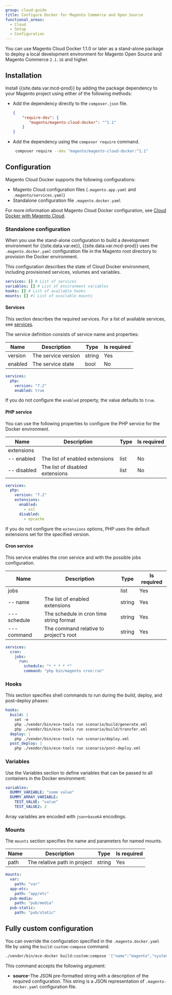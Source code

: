 ```yaml
---
group: cloud-guide
title: Configure Docker for Magento Commerce and Open Source
functional_areas:
  - Cloud
  - Setup
  - Configuration
---
```


You can use Magento Cloud Docker 1.1.0 or later as a stand-alone package to deploy a local development environment for Magento Open Source and Magento Commerce `2.1.16` and higher.

## Installation

Install {{site.data.var.mcd-prod}} by adding the package dependency to your Magento project using either of the following methods:

-  Add the dependency directly to the `composer.json` file.

   ```json
   {
       "require-dev": {
          "magento/magento-cloud-docker": "^1.1"
       }
   }
   ```

-  Add the dependency using the `composer require` command.

   ```bash
    composer require --dev "magento/magento-cloud-docker:^1.1"
   ```

## Configuration

Magento Cloud Docker supports the following configurations:

-  Magento Cloud configuration files (`.magento.app.yaml` and `.magento/services.yaml`)
-  Standalone configuration file `.magento.docker.yaml`

For more information about Magento Cloud Docker configuration, see [Cloud Docker with Magento Cloud][docker-reference].

### Standalone configuration

When you use the stand-alone configuration to build a development environment for {{site.data.var.ee}}, {{site.data.var.mcd-prod}} uses the `.magento.docker.yaml` configuration file in the Magento root directory to provision the Docker environment.

This configuration describes the state of Cloud Docker environment, including provisioned services, volumes and variables.

```yaml
services: [] # List of services
variables: [] # List of environment variables
hooks: [] # List of available hooks
mounts: [] #l List of available mounts
```

#### Services

This section describes the required services. For a list of available services, see [services][].

The service definition consists of service name and properties:

| Name | Description | Type | Is required
| --- | --- | --- | ---
| version | The service version | string | Yes
| enabled | The service state | bool | No

```yaml
services:
  php:
    version: "7.2"
    enabled: true
```

If you do not configure the `enabled` property, the value defaults to `true`.

#### PHP service

You can use the following properties to configure the PHP service for the Docker environment.

| Name        | Description                     | Type | Is required |
| ----------- | ------------------------------- | ---  | ----------- |
| extensions  |                                 |      |             |
| -- enabled  | The list of enabled extensions  | list | No          |
| -- disabled | The list of disabled extensions | list | No          |

```yaml
services:
  php:
    version: "7.2"
    extensions:
      enabled:
        - xsl
      disabled:
        - opcache
```

If you do not configure the `extensions` options, PHP uses the default extensions set for the specified version.

#### Cron service

This service enables the cron service and with the possible jobs configuration.

| Name         | Description                             | Type   | Is required |
| ------------ | --------------------------------------- | ------ | ----------- |
| jobs         |                                         | list   | Yes         |
| -- name      | The list of enabled extensions          | string | Yes         |
| --- schedule | The schedule in cron time string format | string | Yes         |
| --- command  | The command relative to project's root  | string | Yes         |

```yaml
services:
  cron:
    jobs:
      run:
        schedule: "* * * * *"
        command: "php bin/magento cron:run"
```

### Hooks

This section specifies shell commands to run during the build, deploy, and post-deploy phases:

```yaml
hooks:
  build: |
    set -e
    php ./vendor/bin/ece-tools run scenario/build/generate.xml
    php ./vendor/bin/ece-tools run scenario/build/transfer.xml
  deploy: |
    php ./vendor/bin/ece-tools run scenario/deploy.xml
  post_deploy: |
    php ./vendor/bin/ece-tools run scenario/post-deploy.xml
```

### Variables

Use the Variables section to define variables that can be passed to all containers in the Docker environment:

```yaml
variables:
  DUMMY_VARIABLE: "some value"
  DUMMY_ARRAY_VARIABLE:
    TEST_VALUE: "value"
    TEST_VALUE2: 2
```

Array variables are encoded with `json+base64` encodings.

### Mounts

The `mounts` section specifies the name and parameters for named mounts.

| Name | Description | Type | Is required
| --- | --- | ---  | ---
| path | The relative path in project | string | Yes

```yaml
mounts:
  var:
    path: "var"
  app-etc:
    path: "app/etc"
  pub-media:
    path: "pub/media"
  pub-static:
    path: "pub/static"
```

## Fully custom configuration

You can override the configuration specified in the `.magento.docker.yaml` file by using the `build:custom:compose` command.

   ```bash
   ./vendor/bin/ece-docker build:custom:compose '{"name":"magento","system":{"mode":"production","host":"magento2.docker","port":"80"},"services":{"php":{"version":"7.2","enabled":true,"extensions":{"enabled":["xsl"]}},"mysql":{"version":"10.0","enabled":true}},"hooks":{"build":"\nset -e\nphp .\/vendor\/bin\/ece-tools run scenario\/build\/generate.xml\nphp .\/vendor\/bin\/ece-tools run scenario\/build\/transfer.xml\n","deploy":"php .\/vendor\/bin\/ece-tools run scenario\/deploy.xml","post_deploy":"php .\/vendor\/bin\/ece-tools run scenario\/post-deploy.xml"},"mounts":{"var":{"path":"var"},"app-etc":{"path":"app\/etc"},"pub-media":{"path":"pub\/media"},"pub-static":{"path":"pub\/static"}}}'
   ```

This command accepts the following argument:

-  **source**–The JSON pre-formatted string with a description of the required configuration. This string is a JSON representation of `.magento-docker.yaml` configuration file.

[docker-reference]: {{site.baseurl}}/cloud/docker/docker-quick-reference.html
[services]: {{site.baseurl}}/cloud/docker/docker-containers.html
